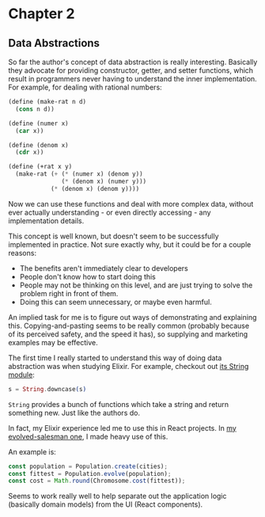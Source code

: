 # Chapter 2

## Data Abstractions

So far the author's concept of data abstraction is really interesting. Basically they advocate for providing constructor, getter, and setter functions, which result in programmers never having to understand the inner implementation. For example, for dealing with rational numbers:

```scheme
(define (make-rat n d)
  (cons n d))

(define (numer x)
  (car x))

(define (denom x)
  (cdr x))

(define (+rat x y)
  (make-rat (+ (* (numer x) (denom y))
               (* (denom x) (numer y)))
            (* (denom x) (denom y))))
```

Now we can use these functions and deal with more complex data, without ever actually understanding - or even directly accessing - any implementation details.

This concept is well known, but doesn't seem to be successfully implemented in practice. Not sure exactly why, but it could be for a couple reasons:

- The benefits aren't immediately clear to developers
- People don't know how to start doing this
- People may not be thinking on this level, and are just trying to solve the problem right in front of them.
- Doing this can seem unnecessary, or maybe even harmful.

An implied task for me is to figure out ways of demonstrating and explaining this. Copying-and-pasting seems to be really common (probably because of its perceived safety, and the speed it has), so supplying and marketing examples may be effective.

The first time I really started to understand this way of doing data abstraction was when studying Elixir. For example, checkout out [its String module](https://hexdocs.pm/elixir/String.html#downcase/2):

```elixir
s = String.downcase(s)
```

`String` provides a bunch of functions which take a string and return something new. Just like the authors do.

In fact, my Elixir experience led me to use this in React projects. In [my evolved-salesman one](https://github.com/ahuth/evolved-salesman/blob/495da8ef8487c50d2ec296fcfc74d6d5409aa093/src/utils/chromosome.js), I made heavy use of this.

An example is:

```js
const population = Population.create(cities);
const fittest = Population.evolve(population);
const cost = Math.round(Chromosome.cost(fittest));
```

Seems to work really well to help separate out the application logic (basically domain models) from the UI (React components).
